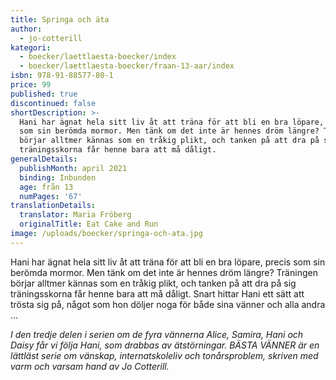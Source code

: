 ```yaml
---
title: Springa och äta
author:
  - jo-cotterill
kategori:
  - boecker/laettlaesta-boecker/index
  - boecker/laettlaesta-boecker/fraan-13-aar/index
isbn: 978-91-88577-80-1
price: 99
published: true
discontinued: false
shortDescription: >-
  Hani har ägnat hela sitt liv åt att träna för att bli en bra löpare, precis
  som sin berömda mormor. Men tänk om det inte är hennes dröm längre? Träningen
  börjar alltmer kännas som en tråkig plikt, och tanken på att dra på sig
  träningsskorna får henne bara att må dåligt.
generalDetails:
  publishMonth: april 2021
  binding: Inbunden
  age: från 13
  numPages: '67'
translationDetails:
  translator: Maria Fröberg
  originalTitle: Eat Cake and Run
image: /uploads/boecker/springa-och-ata.jpg
---
```

Hani har ägnat hela sitt liv åt att träna för att bli en bra löpare, precis som sin berömda mormor. Men tänk om det inte är hennes dröm längre? Träningen börjar alltmer kännas som en tråkig plikt, och tanken på att dra på sig träningsskorna får henne bara att må dåligt. Snart hittar Hani ett sätt att trösta sig på, något som hon döljer noga för både sina vänner och alla andra …

_I den tredje delen i serien om de fyra vännerna Alice, Samira, Hani och Daisy får vi följa Hani, som drabbas av ätstörningar. BÄSTA VÄNNER är en lättläst serie om vänskap, internatskoleliv och tonårsproblem, skriven med varm och varsam hand av Jo Cotterill._
